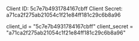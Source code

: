 Client ID: 5c7e7b4931784167cbff
Client Secret: a71ca2f275ab21054c1f21e84ff181c29c6b8a96

client_id = "5c7e7b4931784167cbff"
client_secret = "a71ca2f275ab21054c1f21e84ff181c29c6b8a96"